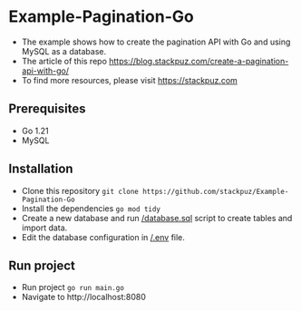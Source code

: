 # Example-Pagination-Go
- The example shows how to create the pagination API with Go and using MySQL as a database.
- The article of this repo https://blog.stackpuz.com/create-a-pagination-api-with-go/
- To find more resources, please visit https://stackpuz.com

## Prerequisites
- Go 1.21
- MySQL

## Installation
- Clone this repository `git clone https://github.com/stackpuz/Example-Pagination-Go`
- Install the dependencies `go mod tidy`
- Create a new database and run [/database.sql](/database.sql) script to create tables and import data.
- Edit the database configuration in [/.env](/.env) file.

## Run project

- Run project `go run main.go`
- Navigate to http://localhost:8080